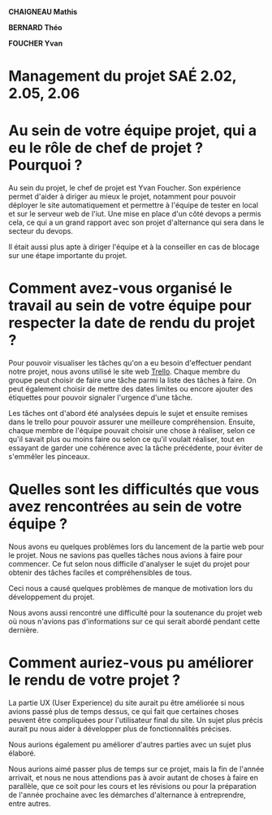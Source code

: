 **CHAIGNEAU Mathis**

**BERNARD Théo**

**FOUCHER Yvan**

# Management du projet SAÉ 2.02, 2.05, 2.06

# Au sein de votre équipe projet, qui a eu le rôle de chef de projet ? Pourquoi ?

Au sein du projet, le chef de projet est Yvan Foucher. Son expérience permet d'aider à diriger au mieux le projet, notamment pour pouvoir déployer le site automatiquement et permettre à l'équipe de tester en local et sur le serveur web de l'iut. Une mise en place d'un côté devops a permis cela, ce qui a un grand rapport avec son projet d'alternance qui sera dans le secteur du devops. 

Il était aussi plus apte à diriger l'équipe et à la conseiller en cas de blocage sur une étape importante du projet.

# Comment avez-vous organisé le travail au sein de votre équipe pour respecter la date de rendu du projet ?

Pour pouvoir visualiser les tâches qu'on a eu besoin d'effectuer pendant notre projet, nous avons utilisé le site web [Trello](https://trello.com/b/i1b6ghEQ/site). Chaque membre du groupe peut choisir de faire une tâche parmi la liste des tâches à faire. On peut également choisir de mettre des dates limites ou encore ajouter des étiquettes pour pouvoir signaler l'urgence d'une tâche.

Les tâches ont d'abord été analysées depuis le sujet et ensuite remises dans le trello pour pouvoir assurer une meilleure compréhension. Ensuite, chaque membre de l'équipe pouvait choisir une chose à réaliser, selon ce qu'il savait plus ou moins faire ou selon ce qu'il voulait réaliser, tout en essayant de garder une cohérence avec la tâche précédente, pour éviter de s'emmêler les pinceaux.

# Quelles sont les difficultés que vous avez rencontrées au sein de votre équipe ?

Nous avons eu quelques problèmes lors du lancement de la partie web pour le projet. Nous ne savions pas quelles tâches nous avions à faire pour commencer. Ce fut selon nous difficile d'analyser le sujet du projet pour obtenir des tâches faciles et compréhensibles de tous.

Ceci nous a causé quelques problèmes de manque de motivation lors du développement du projet.

Nous avons aussi rencontré une difficulté pour la soutenance du projet web où nous n'avions pas d'informations sur ce qui serait abordé pendant cette dernière.

# Comment auriez-vous pu améliorer le rendu de votre projet ?

La partie UX (User Experience) du site aurait pu être améliorée si nous avions passé plus de temps dessus, ce qui fait que certaines choses peuvent être compliquées pour l'utilisateur final du site. Un sujet plus précis aurait pu nous aider à développer plus de fonctionnalités précises.

Nous aurions également pu améliorer d'autres parties avec un sujet plus élaboré.

Nous aurions aimé passer plus de temps sur ce projet, mais la fin de l'année arrivait, et nous ne nous attendions pas à avoir autant de choses à faire en parallèle, que ce soit pour les cours et les révisions ou pour la préparation de l'année prochaine avec les démarches d'alternance à entreprendre, entre autres.
